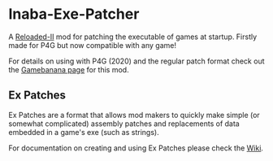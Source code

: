 # Inaba-Exe-Patcher
A [Reloaded-II](https://github.com/Reloaded-Project/Reloaded-II) mod for patching the executable of games at startup. Firstly made for P4G but now compatible with any game! 

For details on using with P4G (2020) and the regular patch format check out the [Gamebanana page](https://gamebanana.com/tools/6872) for this mod.

## Ex Patches
Ex Patches are a format that allows mod makers to quickly make simple (or somewhat complicated) assembly patches and replacements of data embedded in a game's exe (such as strings). 

For documentation on creating and using Ex Patches please check the [Wiki](https://github.com/TekkaGB/Inaba-Exe-Patcher/wiki).
